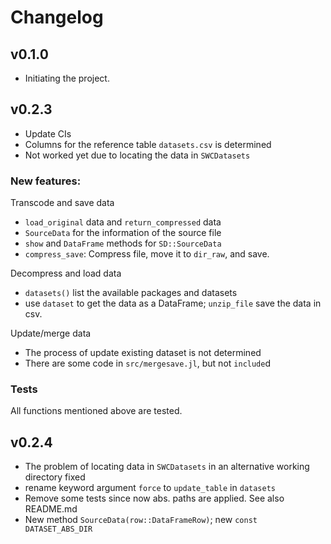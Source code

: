 # Changelog

## v0.1.0

- Initiating the project.

## v0.2.3

- Update CIs
- Columns for the reference table `datasets.csv` is determined
- Not worked yet due to locating the data in `SWCDatasets`

### New features:
Transcode and save data
- `load_original` data and `return_compressed` data
- `SourceData` for the information of the source file
- `show` and `DataFrame` methods for `SD::SourceData`
- `compress_save`: Compress file, move it to `dir_raw`, and save.

Decompress and load data
- `datasets()` list the available packages and datasets
- use `dataset` to get the data as a DataFrame; `unzip_file` save the data in csv.

Update/merge data
- The process of update existing dataset is not determined
- There are some code in `src/mergesave.jl`, but not `include`d

### Tests
All functions mentioned above are tested.

## v0.2.4
- The problem of locating data in `SWCDatasets` in an alternative working directory fixed
- rename keyword argument `force` to `update_table` in `datasets`
- Remove some tests since now abs. paths are applied. See also README.md
- New method `SourceData(row::DataFrameRow)`; new `const DATASET_ABS_DIR`
